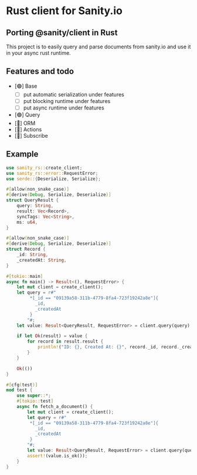 # Rust client for Sanity.io

## Porting @sanity/client in Rust

This project is to easily query and parse documents from sanity.io and use it in your async rust runtime.

## Features and todo

- [🟢] Base
  - [ ] put automatic serialization under features
  - [ ] put blocking runtime under features
  - [ ] put async runtime under features
- [🟢] Query
- [🚧] ORM
- [🔴] Actions
- [🔴] Subscribe

## Example

```rust
use sanity_rs::create_client;
use sanity_rs::error::RequestError;
use serde::{Deserialize, Serialize};

#[allow(non_snake_case)]
#[derive(Debug, Serialize, Deserialize)]
struct QueryResult {
    query: String,
    result: Vec<Record>,
    syncTags: Vec<String>,
    ms: u64,
}

#[allow(non_snake_case)]
#[derive(Debug, Serialize, Deserialize)]
struct Record {
    _id: String,
    _createdAt: String,
}

#[tokio::main]
async fn main() -> Result<(), RequestError> {
    let mut client = create_client();
    let query = r#"
         *[_id == "09139a58-311b-4779-8fa4-723f19242a8e"]{
           _id,
           _createdAt
         }
        "#;
    let value: Result<QueryResult, RequestError> = client.query(query).await?.json();

    if let Ok(result) = value {
        for record in result.result {
            println!("ID: {}, Created At: {}", record._id, record._createdAt);
        }
    }

    Ok(())
}

#[cfg(test)]
mod test {
    use super::*;
    #[tokio::test]
    async fn fetch_a_document() {
        let mut client = create_client();
        let query = r#"
         *[_id == "09139a58-311b-4779-8fa4-723f19242a8e"]{
           _id,
           _createdAt
         }
        "#;
        let value: Result<QueryResult, RequestError> = client.query(query).await.unwrap().json();
        assert!(value.is_ok());
    }
}

```
